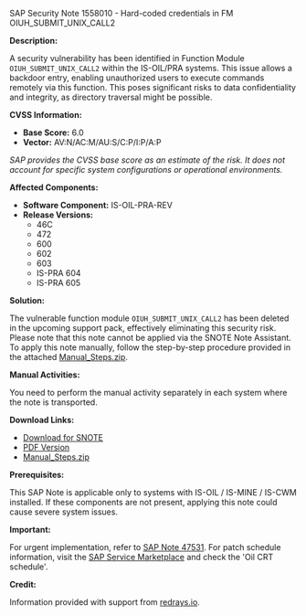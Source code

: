 SAP Security Note 1558010 - Hard-coded credentials in FM OIUH_SUBMIT_UNIX_CALL2

**Description:**

A security vulnerability has been identified in Function Module `OIUH_SUBMIT_UNIX_CALL2` within the IS-OIL/PRA systems. This issue allows a backdoor entry, enabling unauthorized users to execute commands remotely via this function. This poses significant risks to data confidentiality and integrity, as directory traversal might be possible.

**CVSS Information:**

- **Base Score:** 6.0
- **Vector:** AV:N/AC:M/AU:S/C:P/I:P/A:P

_SAP provides the CVSS base score as an estimate of the risk. It does not account for specific system configurations or operational environments._

**Affected Components:**

- **Software Component:** IS-OIL-PRA-REV
- **Release Versions:**
  - 46C
  - 472
  - 600
  - 602
  - 603
  - IS-PRA 604
  - IS-PRA 605

**Solution:**

The vulnerable function module `OIUH_SUBMIT_UNIX_CALL2` has been deleted in the upcoming support pack, effectively eliminating this security risk. Please note that this note cannot be applied via the SNOTE Note Assistant. To apply this note manually, follow the step-by-step procedure provided in the attached [Manual_Steps.zip](https://userapps.support.sap.com/sap/support/sapnotes/public/services/attachment.htm?iv_key=012006153200000141082011&iv_version=0003&iv_guid=0CF23BCB7AA37A45BB1873E853B7ECA2).

**Manual Activities:**

You need to perform the manual activity separately in each system where the note is transported.

**Download Links:**

- [Download for SNOTE](https://notesdownloads.sap.com/note/0040000009237152017)
- [PDF Version](https://me.sap.com/sap/support/sfm/notes/print/0001558010?language=en-US&token=1C2A9D352A3004A40E8708B20C002E02)
- [Manual_Steps.zip](https://userapps.support.sap.com/sap/support/sapnotes/public/services/attachment.htm?iv_key=012006153200000141082011&iv_version=0003&iv_guid=0CF23BCB7AA37A45BB1873E853B7ECA2)

**Prerequisites:**

This SAP Note is applicable only to systems with IS-OIL / IS-MINE / IS-CWM installed. If these components are not present, applying this note could cause severe system issues.

**Important:**

For urgent implementation, refer to [SAP Note 47531](https://me.sap.com/notes/47531). For patch schedule information, visit the [SAP Service Marketplace](https://service.sap.com/ocs-schedules) and check the 'Oil CRT schedule'.

**Credit:**

Information provided with support from [redrays.io](https://redrays.io).